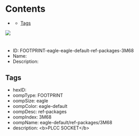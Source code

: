 



Contents
========

* [](#)
	* [Tags](#tags)
  
![][im]
# 

- ID: FOOTPRINT-eagle-eagle-default-ref-packages-3M68
- Name: 
- Description: 

## Tags

- hexID: 
- oompType: FOOTPRINT
- oompSize: eagle
- oompColor: eagle-default
- oompDesc: ref-packages
- oompIndex: 3M68
- oompName: eagle-default/ref-packages/3M68
- description: &lt;b&gt;PLCC SOCKET&lt;/b&gt;



[im]: image.png
